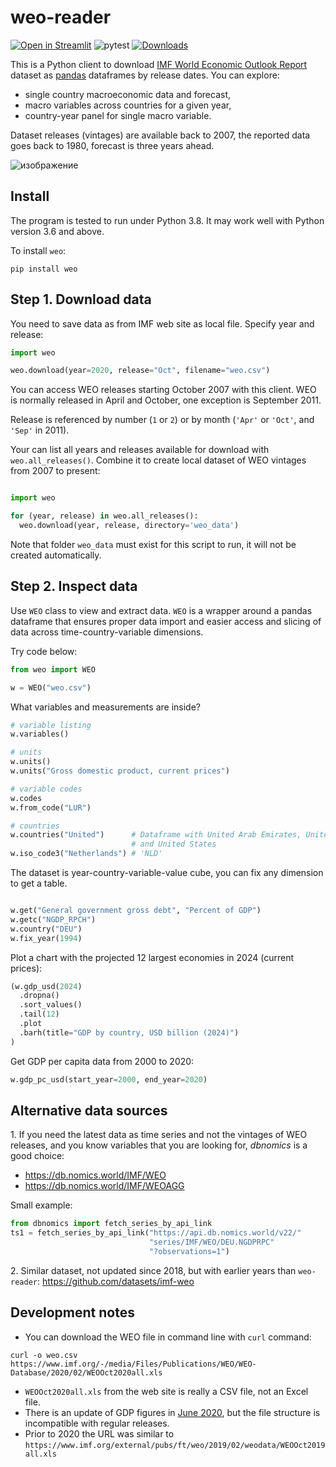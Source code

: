 # weo-reader

[![Open in Streamlit](https://static.streamlit.io/badges/streamlit_badge_black_white.svg)](https://share.streamlit.io/epogrebnyak/weo-reader)
![pytest](https://github.com/epogrebnyak/weo-reader/workflows/pytest/badge.svg)
[![Downloads](https://pepy.tech/badge/weo/week)](https://pepy.tech/project/weo/week)

This is a Python client to download [IMF World Economic Outlook Report][weo] dataset as [pandas](https://pandas.pydata.org/) dataframes by release dates. You can explore:

- single country macroeconomic data and forecast, 
- macro variables across countries for a given year,
- country-year panel for single macro variable. 

Dataset releases (vintages) are available back to 2007, the reported data goes back to 1980, forecast is three years ahead.

[weo]: https://www.imf.org/en/Publications/WEO


![изображение](https://user-images.githubusercontent.com/9265326/103473902-8c64da00-4dae-11eb-957c-4737f56abdce.png)


## Install

The program is tested to run under Python 3.8. It may work well with Python version 3.6 and above.

To install `weo`:

`pip install weo`

## Step 1. Download data
   
You need to save data as from IMF web site as local file. Specify year
and release: 

```python 
import weo

weo.download(year=2020, release="Oct", filename="weo.csv")
```

You can access WEO releases starting October 2007 with this client. WEO is normally released in April and October, one exception is September 2011. 

Release is referenced by number (`1` or `2`) or by month (`'Apr'` or `'Oct'`, and `'Sep'` in 2011).

Your can list all years and releases available for download  with `weo.all_releases()`. 
Combine it to create local dataset of WEO vintages from 2007 to present:

```python

import weo

for (year, release) in weo.all_releases():
  weo.download(year, release, directory='weo_data') 
```

Note that folder `weo_data` must exist for this script to run,
it will not be created automatically.

## Step 2. Inspect data

Use `WEO` class to view and extract data. `WEO` is a wrapper around a pandas dataframe that ensures proper data import and easier access and slicing of data across time-country-variable dimensions. 

Try code below:

```python
from weo import WEO

w = WEO("weo.csv")
```

What variables and measurements are inside?

```python
# variable listing
w.variables()

# units
w.units()
w.units("Gross domestic product, current prices")

# variable codes
w.codes
w.from_code("LUR")

# countries
w.countries("United")      # Dataframe with United Arab Emirates, United Kingdom
                           # and United States
w.iso_code3("Netherlands") # 'NLD'
```

The dataset is year-country-variable-value cube, you can fix any dimension to get a table.

```python

w.get("General government gross debt", "Percent of GDP")
w.getc("NGDP_RPCH")
w.country("DEU")
w.fix_year(1994)
```

Plot a chart with the projected 12 largest economies in 2024 (current prices):

```python
(w.gdp_usd(2024)
  .dropna()
  .sort_values()
  .tail(12)
  .plot
  .barh(title="GDP by country, USD billion (2024)")
)
```

Get GDP per capita data from 2000 to 2020:

```python
w.gdp_pc_usd(start_year=2000, end_year=2020)
```

## Alternative data sources

1\. If you need the latest data as time series and not the vintages of WEO releases, and you know 
variables that you are looking for, *dbnomics* is a good choice: 
- <https://db.nomics.world/IMF/WEO>
- <https://db.nomics.world/IMF/WEOAGG>

Small example:

```python
from dbnomics import fetch_series_by_api_link
ts1 = fetch_series_by_api_link("https://api.db.nomics.world/v22/"
                               "series/IMF/WEO/DEU.NGDPRPC"
                               "?observations=1")
```

2\. Similar dataset, not updated since 2018, but with earlier years than `weo-reader`: 
https://github.com/datasets/imf-weo

## Development notes

- You can download the WEO file in command line with `curl` command:

```
curl -o weo.csv https://www.imf.org/-/media/Files/Publications/WEO/WEO-Database/2020/02/WEOOct2020all.xls
```
- `WEOOct2020all.xls` from the web site is really a CSV file, not an Excel file.
- There is an update of GDP figures in [June 2020](jun2020), but the file structure is incompatible with regular releases.
- Prior to 2020 the URL was similar to `https://www.imf.org/external/pubs/ft/weo/2019/02/weodata/WEOOct2019all.xls`

[jun2020]: https://www.imf.org/en/Publications/WEO/Issues/2020/06/24/WEOUpdateJune2020
